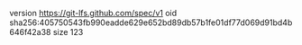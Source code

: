 version https://git-lfs.github.com/spec/v1
oid sha256:405750543fb990eadde629e652bd89db57b1fe01df77d069d91bd4b646f42a38
size 123
